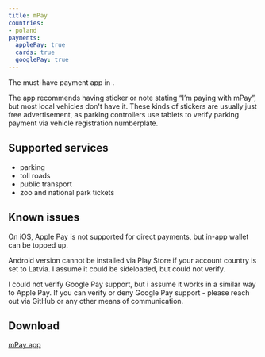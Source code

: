 ```yaml
---
title: mPay
countries:
- poland
payments:
  applePay: true
  cards: true
  googlePay: true
---
```


The must-have payment app in [](/countries/poland/).

The app recommends having sticker or note stating “I’m paying with mPay”, but most local vehicles don't have it. These kinds of stickers are usually just free advertisement, as parking controllers use tablets to verify parking payment via vehicle registration numberplate.

## Supported services

- parking
- toll roads
- public transport
- zoo and national park tickets

## Known issues

On iOS, Apple Pay is not supported for direct payments, but in-app wallet can be topped up.

Android version cannot be installed via Play Store if your account country is set to Latvia. I assume it could be sideloaded, but could not verify.

I could not verify Google Pay support, but i assume it works in a similar way to Apple Pay. If you can verify or deny Google Pay support - please reach out via GitHub or any other means of communication.

## Download

[mPay app](https://www.mpay.pl/)

